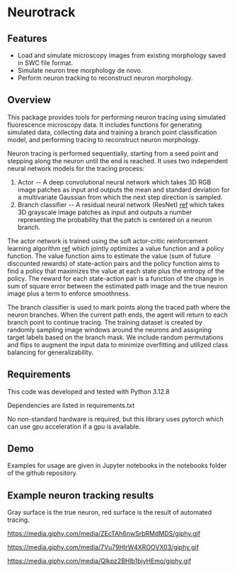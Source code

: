 # Neurotrack

## Features

- Load and simulate microscopy images from existing morphology saved in SWC file format.
- Simulate neuron tree morphology de novo.
- Perform neuron tracking to reconstruct neuron morphology.

## Overview

This package provides tools for performing neuron tracing using simulated fluorescence microscopy data. It includes functions for
generating simulated data, collecting data and training a branch point classification model, and performing tracing to
reconstruct neuron morphology.

Neuron tracing is performed sequentially, starting from a seed point and stepping along the neuron until the end is reached. It uses two independent neural network models for the tracing process: 
1. Actor -- A deep convolutional neural network which takes 3D RGB image patches as input and outputs the mean and standard deviation for a multivariate Gaussian from which the next step direction is sampled.  
2. Branch classifier -- A residual neural network (ResNet) [ref](https://www.cv-foundation.org/openaccess/content_cvpr_2016/papers/He_Deep_Residual_Learning_CVPR_2016_paper.pdf) which takes 3D grayscale image patches as input and outputs a number representing the probability that the patch is centered on a neuron branch.

The actor network is trained using the soft actor-critic reinforcement learning algorithm [ref](https://proceedings.mlr.press/v80/haarnoja18b/haarnoja18b.pdf) which jointly optimizes a value function and a policy function. The value function aims to estimate the value (sum of future discounted rewards) of state-action pairs and the policy function aims to find a policy that maximizes the value at each state plus the entropy of the policy. The reward for each state-action pair is a function of the change in sum of square error between the estimated path image and the true neuron image plus a term to enforce smoothness.

The branch classifier is used to mark points along the traced path where the neuron branches. When the current path ends, the agent will return to each branch point to continue tracing. The training dataset is created by randomly sampling image windows around the neurons and assigning target labels based on the branch mask. We include random permutations and flips to augment the input data to minimize overfitting and utilized class balancing for generalizability.

## Requirements

This code was developed and tested with Python 3.12.8 

Dependencies are listed in requirements.txt

No non-standard hardware is required, but this library uses pytorch which can use gpu acceleration if a gpu is available.


## Demo

Examples for usage are given in Jupyter notebooks in the notebooks folder of the github repository.

## Example neuron tracking results

Gray surface is the true neuron, red surface is the result of automated tracing.

https://media.giphy.com/media/ZEcTAh6nwSrbRMdMDS/giphy.gif

https://media.giphy.com/media/7Vu79HIrW4XROOVX03/giphy.gif

https://media.giphy.com/media/Qlkpz2BHlb1bjyHEmo/giphy.gif


